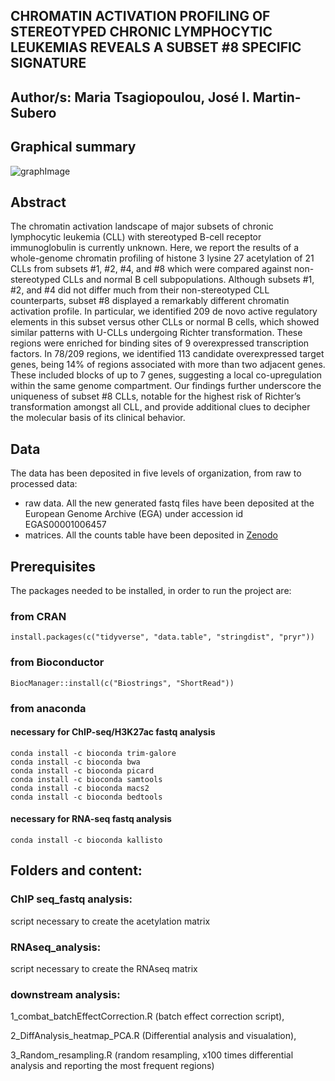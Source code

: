 ## CHROMATIN ACTIVATION PROFILING OF STEREOTYPED CHRONIC LYMPHOCYTIC LEUKEMIAS REVEALS A SUBSET #8 SPECIFIC SIGNATURE

## Author/s: Maria Tsagiopoulou, José I. Martin-Subero

## Graphical summary
![graphImage](https://user-images.githubusercontent.com/19466299/179958319-6a34d3c4-536c-41bf-8fc0-1d1184d33220.png)

## Abstract

The chromatin activation landscape of major subsets of chronic lymphocytic leukemia (CLL) with stereotyped B-cell receptor immunoglobulin is currently unknown. Here, we report the results of a whole-genome chromatin profiling of histone 3 lysine 27 acetylation of 21 CLLs from subsets #1, #2, #4, and #8 which were compared against non-stereotyped CLLs and normal B cell subpopulations. Although subsets #1, #2, and #4 did not differ much from their non-stereotyped CLL counterparts, subset #8 displayed a remarkably different chromatin activation profile. In particular, we identified 209 de novo active regulatory elements in this subset versus other CLLs or normal B cells, which showed similar patterns with U-CLLs undergoing Richter transformation. These regions were enriched for binding sites of 9 overexpressed transcription factors. In 78/209 regions, we identified 113 candidate overexpressed target genes, being 14% of regions associated with more than two adjacent genes. These included blocks of up to 7 genes, suggesting a local co-upregulation within the same genome compartment. Our findings further underscore the uniqueness of subset #8 CLLs, notable for the highest risk of Richter’s transformation amongst all CLL, and provide additional clues to decipher the molecular basis of its clinical behavior.


## Data
The data has been deposited in five levels of organization, from raw to processed data:

- raw data. All the new generated fastq files have been deposited at the European Genome Archive (EGA) under accession id EGAS00001006457
- matrices. All the counts table have been deposited in [Zenodo](https://zenodo.org/record/6865838)


## Prerequisites
The packages needed to be installed, in order to run the project are:

### from CRAN
```
install.packages(c("tidyverse", "data.table", "stringdist", "pryr"))
```
### from Bioconductor
```
BiocManager::install(c("Biostrings", "ShortRead"))
```
### from anaconda
#### necessary for ChIP-seq/H3K27ac fastq analysis
```
conda install -c bioconda trim-galore
conda install -c bioconda bwa
conda install -c bioconda picard
conda install -c bioconda samtools
conda install -c bioconda macs2
conda install -c bioconda bedtools
```
#### necessary for RNA-seq fastq analysis
```
conda install -c bioconda kallisto
```
## Folders and content:
### ChIP seq_fastq analysis: 

script necessary to create the acetylation matrix

### RNAseq_analysis: 

script necessary to create the RNAseq matrix

### downstream analysis:

1_combat_batchEffectCorrection.R (batch effect correction script), 

2_DiffAnalysis_heatmap_PCA.R (Differential analysis and visualation), 

3_Random_resampling.R (random resampling, x100 times differential analysis and reporting the most frequent regions)
